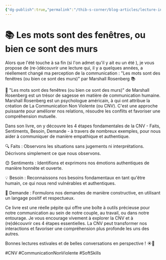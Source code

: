 ```yaml
---
{"dg-publish":true,"permalink":"/thib-s-corner/blog-articles/lecture-inspirante/les-mots-sont-des-fenetres-ou-bien-ce-sont-des-murs/","noteIcon":""}
---
```


# 📚 Les mots sont des fenêtres, ou bien ce sont des murs

Alors que l'été touche à sa fin (si l'on admet qu'il y ait eu un été ), je vous propose de (re-)découvrir une lecture qui, il y a quelques années, a réellement changé ma perception de la communication : "Les mots sont des fenêtres (ou bien ce sont des murs)" par Marshall Rosenberg 📚  
  
📖 "Les mots sont des fenêtres (ou bien ce sont des murs)" de Marshall Rosenberg est un trésor de sagesse en matière de communication humaine.  
Marshall Rosenberg est un psychologue américain, à qui ont attribue la création de La Communication Non Violente (ou CNV). C'est une approche puissante pour améliorer nos relations, résoudre les conflits et favoriser une compréhension mutuelle.  
  
Dans son livre, on y découvre les 4 étapes fondamentales de la CNV - Faits, Sentiments, Besoin, Demande - à travers de nombreux exemples, pour nous aider à communiquer de manière empathique et authentique.  
  
🔍 Faits : Observons les situations sans jugements ni interprétations. Décrivons simplement ce que nous observons.  
  
😊 Sentiments : Identifions et exprimons nos émotions authentiques de manière honnête et ouverte.  
  
💡 Besoin : Reconnaissons nos besoins fondamentaux en tant qu'être humain, ce qui nous rend vulnérables et authentiques.  
  
🙏 Demande : Formulons nos demandes de manière constructive, en utilisant un langage positif et respectueux.  
  
Ce livre est une réelle pépite qui offre une boîte à outils précieuse pour notre communication au sein de notre couple, au travail, ou dans notre entourage. Je vous encourage vivement à explorer la CNV et à (re)découvrir ces 4 étapes essentielles. La CNV peut transformer nos interactions et favoriser une compréhension plus profonde les uns des autres.  
  
Bonnes lectures estivales et de belles conversations en perspective ! ☀️📖

#CNV #CommunicationNonViolente #SoftSkills 